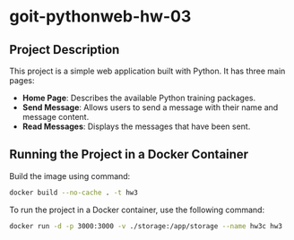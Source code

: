 # goit-pythonweb-hw-03

## Project Description

This project is a simple web application built with Python. It has three main pages:

- **Home Page**: Describes the available Python training packages.
- **Send Message**: Allows users to send a message with their name and message content.
- **Read Messages**: Displays the messages that have been sent.

## Running the Project in a Docker Container

Build the image using command:

```sh
docker build --no-cache . -t hw3
```

To run the project in a Docker container, use the following command:

```sh
docker run -d -p 3000:3000 -v ./storage:/app/storage --name hw3c hw3
```
